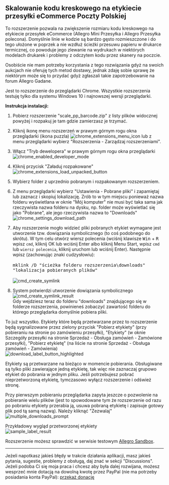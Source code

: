 ## Skalowanie kodu kreskowego na etykiecie przesyłki eCommerce Poczty Polskiej
To rozszerzenie pozwala na zwiększenie rozmiaru kodu kreskowego na etykiecie przesyłek eCommerce (Allegro Mini Przesyłka i Allegro Przesyłka polecona). Domyślnie linie w kodzie są bardzo gęsto rozmieszczone i do tego ułożone w poprzek a nie wzdłuż ścieżki przesuwu papieru w drukarce termicznej, co powoduje jego zlewanie na wydrukach w niektórych modelach drukarek i problemy z odczytem kodu przez skanery na poczcie.

Osobiście nie mam potrzeby korzystania z tego rozwiązania gdyż na swoich aukcjach nie oferuję tych metod dostawy, jednak zdaję sobie sprawę że niektórym może się to przydać gdyż zgłaszali takie zapotrzebowanie na forum Allegro Gadane. 

Jest to rozszerzenie do przeglądarki Chrome. Wszystkie rozszerzenia testuję tylko dla systemu Windows 10 i najnowszej wersji przeglądarki.

**Instrukcja instalacji:**
1. Pobierz rozszerzenie "scale_pp_barcode.zip" z listy plików widocznej powyżej i rozpakuj je tam gdzie zamierzasz je trzymać.
2. Kliknij ikonę menu rozszerzeń w prawym górnym rogu okna przeglądarki (ikona puzzla)
![chrome_extensions_menu_icon](https://github.com/tomsyty/Scale-PP-barcode/assets/41838854/82a60cb8-8cce-4c7c-9cbb-4c3f9f485dad)
lub z menu przeglądarki wybierz "Rozszerzenia - Zarządzaj rozszerzeniami".
3. Włącz "Tryb dewelopera" w prawym górnym rogu okna przeglądarki
![chrome_enabled_developer_mode](https://github.com/tomsyty/Scale-PP-barcode/assets/41838854/0d2ab302-ea06-478f-9e40-1980a9603591)

4. Kliknij przycisk "Załaduj rozpakowane"<br/>
![chrome_extensions_load_unpacked_button](https://github.com/tomsyty/Scale-PP-barcode/assets/41838854/a304d5ee-0d54-46ca-8acf-ed4b2ec3cf43)

5. Wybierz folder z uprzednio pobranym i rozpakowanym rozszerzeniem.
6. Z menu przeglądarki wybierz "Ustawienia - Pobrane pliki" i zapamiętaj lub zaznacz i skopiuj lokalizację. Zrób to w tym miejscu ponieważ nazwa folderu wyświetlana w oknie "Mój komputer" nie musi być taka sama jak rzeczywista nazwa folderu na dysku, np. folder może wyświetlać się jako "Pobrane", ale jego rzeczywista nazwa to "Downloads"<br/>
![chrome_settings_download_path](https://github.com/tomsyty/Scale-PP-barcode/assets/41838854/40806f1b-4660-44d1-b5fa-31f6f47da837)

7. Aby rozszerzenie mogło widzieć pliki pobranych etykiet wymagane jest utworzenie tzw. dowiązania symbolicznego (to coś podobnego do skrótu). W tym celu otwórz wiersz polecenia (wciśnij klawisze <kbd>Win</kbd> + <kbd>R</kbd> wpisz <code>cmd</code>, kliknij OK lub wciśnij Enter albo kliknij Menu Start, wpisz <code>cmd</code> lub <code>wiersz polecenia</code>, kliknij uruchom lub wciśnij Enter). Następnie wpisz (zachowując znaki cudzysłowiu):<br/><br/>
<samp>mklink /D "ścieżka folderu rozszerzenia\downloads" "lokalizacja pobieranych plików"</samp><br/><br/>
![cmd_create_symlink](https://github.com/tomsyty/Scale-PP-barcode/assets/41838854/0838dc23-a001-4b89-acac-81f0553ccbbe)<br/>

8. System potwierdzi utworzenie dowiązania symbolicznego<br/>
![cmd_create_symlink_result](https://github.com/tomsyty/Scale-PP-barcode/assets/41838854/48525d6b-87ca-4295-808d-d2724f154c40)<br/>
Gdy wejdziesz teraz do folderu "downloads" znajdującego się w folderze rozszerzenia, powinieneś zobaczyć zawartość folderu do którego przeglądarka domyślnie pobiera pliki.

To już wszystko. Etykiety które będą przetwarzane przez to rozszerzenie będą sygnalizowane przez zielony przycisk "Pobierz etykiety" (przy pobieraniu na stronie po zamówieniu przesyłki), "Etykiety" (w oknie Szczegóły przesyłki na stronie Sprzedaż - Obsługa zamówień - Zamówione przesyłki), "Pobierz etykietę" (na liście na stronie Sprzedaż - Obsługa zamówień - Zamówienia)<br/>
![download_label_button_highlighted](https://github.com/tomsyty/Scale-PP-barcode/assets/41838854/8d0b206b-df5b-4e4e-a904-c17c4b12301f)

Etykiety są przetwarzane na bieżąco w momencie pobierania. Obsługiwane są tylko pliki zawierające jedną etykietę, tak więc nie zaznaczaj grupowo etykiet do pobrania w jednym pliku. Jeśli potrzebujesz pobrać nieprzetworzoną etykietę, tymczasowo wyłącz rozszerzenie i odśwież stronę.

Przy pierwszym pobieraniu przeglądarka zapyta jeszcze o pozwolenie na pobieranie wielu plików (jest to spowodowane tym że rozszerzenie od razu po pobraniu etykiety przerabia ją, usuwa pobraną etykietę i zapisuje gotowy plik pod tą samą nazwą). Należy kliknąć "Zezwalaj"<br/>
![multiple_downloads_prompt](https://github.com/tomsyty/Scale-PP-barcode/assets/41838854/ec8fbc25-531b-49ca-a1da-482472160e67)<br/>

Przykładowy wygląd przetworzonej etykiety<br/>
![sample_label_result](https://github.com/tomsyty/Scale-PP-barcode/assets/41838854/0d68725e-25da-4f77-9c8b-e633966a5bcf)<br/>

Rozszerzenie możesz sprawdzić w serwisie testowym [Allegro Sandbox](https://developer.allegro.pl/tutorials/informacje-podstawowe-b21569boAI1#srodowisko-testowe).
***
Jeżeli napotkasz jakieś błędy w trakcie działania aplikacji, masz jakieś pytania, sugestie, problemy z obsługą, daj znać w sekcji "Discussions".
Jeżeli podoba Ci się moja praca i chcesz aby była dalej rozwijana, możesz wesprzeć mnie dotacją na dowolną kwotę przez PayPal (nie ma potrzeby posiadania konta PayPal): [przekaż donację](https://www.paypal.com/donate/?hosted_button_id=GVU3UC2ZY85SN&locale.x=pl_PL)
